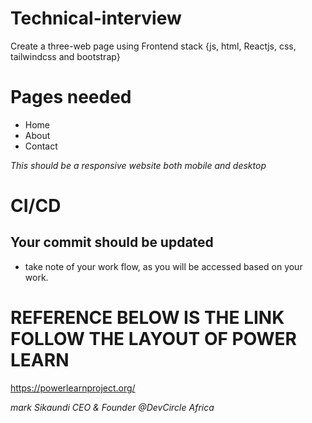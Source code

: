 # Technical-interview
Create a three-web page using Frontend stack {js, html, Reactjs, css, tailwindcss and bootstrap} 

# Pages needed
- Home
- About 
- Contact

*This should be a responsive website both mobile and desktop*

# CI/CD
## Your commit should be updated
- take note of your work flow, as you will be accessed based on your work.

# REFERENCE BELOW IS THE LINK FOLLOW THE LAYOUT OF POWER LEARN
 https://powerlearnproject.org/

*mark Sikaundi CEO & Founder @DevCircle Africa*


